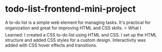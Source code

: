# todo-list-frontend-mini-project
A to-do list is a simple web element for managing tasks. It's practical for organization and great for improving HTML and CSS skills.  ⭐️ What I Learned: I created a CSS to-do list using HTML and CSS. I set up the HTML structure and added CSS styles for a custom design. Interactivity was added with CSS hover effects and transitions. 
